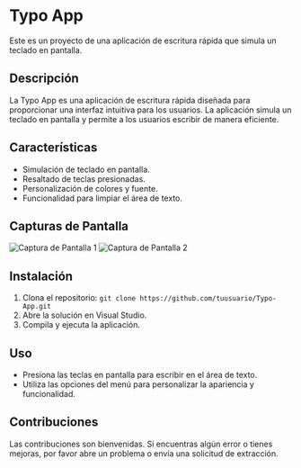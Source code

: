 # Typo App

Este es un proyecto de una aplicación de escritura rápida que simula un teclado en pantalla.

## Descripción

La Typo App es una aplicación de escritura rápida diseñada para proporcionar una interfaz intuitiva para los usuarios. La aplicación simula un teclado en pantalla y permite a los usuarios escribir de manera eficiente.

## Características

- Simulación de teclado en pantalla.
- Resaltado de teclas presionadas.
- Personalización de colores y fuente.
- Funcionalidad para limpiar el área de texto.

## Capturas de Pantalla

![Captura de Pantalla 1]([screenshot1.png](https://i.imgur.com/t6gPjqB.png))
![Captura de Pantalla 2](https://i.imgur.com/Jm8eKs9.png)

## Instalación

1. Clona el repositorio: `git clone https://github.com/tuusuario/Typo-App.git`
2. Abre la solución en Visual Studio.
3. Compila y ejecuta la aplicación.

## Uso

- Presiona las teclas en pantalla para escribir en el área de texto.
- Utiliza las opciones del menú para personalizar la apariencia y funcionalidad.

## Contribuciones

Las contribuciones son bienvenidas. Si encuentras algún error o tienes mejoras, por favor abre un problema o envía una solicitud de extracción.

